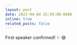 ```yaml
---
layout: post
date: 2023-04-04 15:59:00-0400
inline: true
related_posts: false
---
```


First speaker confirmed! :sparkles: :smile:
